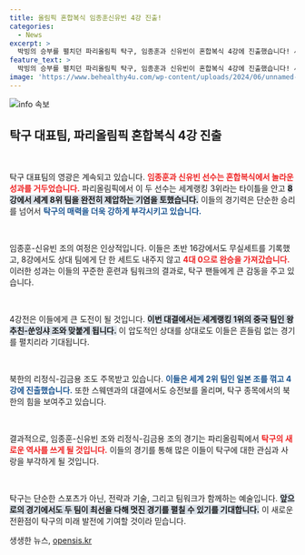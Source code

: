 ```yaml
---
title: 올림픽 혼합복식 임종훈신유빈 4강 진출!
categories:
  - News
excerpt: >
  박빙의 승부를 펼치던 파리올림픽 탁구, 임종훈과 신유빈이 혼합복식 4강에 진출했습니다! 세계 1위 중국 조와의 대결을 앞둔 두 선수의 도전이 기대됩니다. click!
feature_text: >
  박빙의 승부를 펼치던 파리올림픽 탁구, 임종훈과 신유빈이 혼합복식 4강에 진출했습니다! 세계 1위 중국 조와의 대결을 앞둔 두 선수의 도전이 기대됩니다. click!
image: 'https://www.behealthy4u.com/wp-content/uploads/2024/06/unnamed-file.png'
---
```


<p><img src="https://www.behealthy4u.com/wp-content/uploads/2024/06/unnamed-file.png" alt="info 속보" /></p>

<h2 data-ke-size="size26">탁구 대표팀, 파리올림픽 혼합복식 4강 진출</h2>

<p data-ke-size="size16">&nbsp;</p>

<p>탁구 대표팀의 영광은 계속되고 있습니다. <b><span style="color: #ee2323;">임종훈과 신유빈 선수는 혼합복식에서 놀라운 성과를 거두었습니다.</span></b> 파리올림픽에서 이 두 선수는 세계랭킹 3위라는 타이틀을 안고 <b><span style="background-color: #21538527;">8강에서 세계 8위 팀을 완전히 제압하는 기염을 토했습니다.</span></b> 이들의 경기력은 단순한 승리를 넘어서 <b><span style="color: #1a5490;">탁구의 매력을 더욱 강하게 부각시키고 있습니다.</span></b> </p>

<p data-ke-size="size16">&nbsp;</p>

<p>임종훈-신유빈 조의 여정은 인상적입니다. 이들은 초반 16강에서도 무실세트를 기록했고, 8강에서도 상대 팀에게 단 한 세트도 내주지 않고 <b><span style="color: #ee2323;">4대 0으로 완승을 가져갔습니다.</span></b> 이러한 성과는 이들의 꾸준한 훈련과 팀워크의 결과로, 탁구 팬들에게 큰 감동을 주고 있습니다. </p>

<p data-ke-size="size16">&nbsp;</p>

<p>4강전은 이들에게 큰 도전이 될 것입니다. <b><span style="background-color: #21538527;">이번 대결에서는 세계랭킹 1위의 중국 팀인 왕추친-쑨잉샤 조와 맞붙게 됩니다.</span></b> 이 압도적인 상대를 상대로도 이들은 흔들림 없는 경기를 펼치리라 기대됩니다. </p>

<p data-ke-size="size16">&nbsp;</p>

<p>북한의 리정식-김금용 조도 주목받고 있습니다. <b><span style="color: #1a5490;">이들은 세계 2위 팀인 일본 조를 꺾고 4강에 진출했습니다.</span></b> 또한 스웨덴과의 대결에서도 승전보를 올리며, 탁구 종목에서의 북한의 힘을 보여주고 있습니다. </p>

<p data-ke-size="size16">&nbsp;</p>

<p>결과적으로, 임종훈-신유빈 조와 리정식-김금용 조의 경기는 파리올림픽에서 <b><span style="color: #ee2323;">탁구의 새로운 역사를 쓰게 될 것입니다.</span></b> 이들의 경기를 통해 많은 이들이 탁구에 대한 관심과 사랑을 부각하게 될 것입니다. </p>

<p data-ke-size="size16">&nbsp;</p>

<p>탁구는 단순한 스포츠가 아닌, 전략과 기술, 그리고 팀워크가 함께하는 예술입니다. <b><span style="background-color: #21538527;">앞으로의 경기에서도 두 팀이 최선을 다해 멋진 경기를 펼칠 수 있기를 기대합니다.</span></b> 이 새로운 전환점이 탁구의 미래 발전에 기여할 것이라 믿습니다.</p>
생생한 뉴스, <a href="https://opensis.kr" rel="dofollow">opensis.kr</a>


